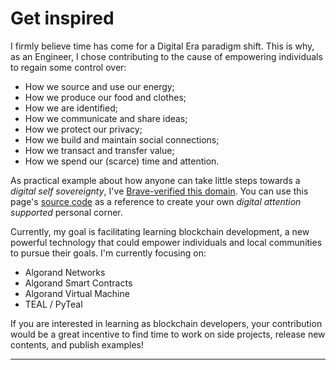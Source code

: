 # Get inspired

I firmly believe time has come for a Digital Era paradigm shift. This is why,
as an Engineer, I chose contributing to the cause of empowering individuals to
regain some control over:

- How we source and use our energy;
- How we produce our food and clothes;
- How we are identified;
- How we communicate and share ideas;
- How we protect our privacy;
- How we build and maintain social connections;
- How we transact and transfer value;
- How we spend our (scarce) time and attention.

As practical example about how anyone can take little steps towards a _digital
self sovereignty_, I've [Brave-verified this domain](https://creators.brave.com/).
You can use this page's [source code](https://github.com/cusma/cusma.github.io)
as a reference to create your own _digital attention supported_ personal corner.

Currently, my goal is facilitating learning blockchain development, a new powerful
technology that could empower individuals and local communities to pursue their
goals. I'm currently focusing on:

- Algorand Networks
- Algorand Smart Contracts
- Algorand Virtual Machine
- TEAL / PyTeal

If you are interested in learning as blockchain developers, your contribution would
be a great incentive to find time to work on side projects, release new contents,
and publish examples!

---
